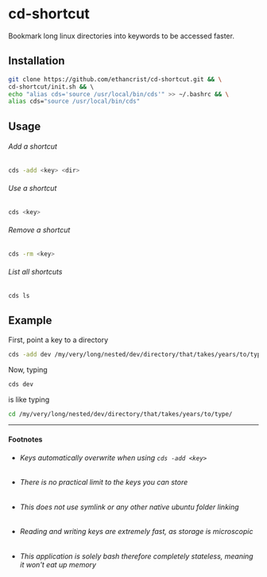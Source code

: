 # cd-shortcut
Bookmark long linux directories into keywords to be accessed faster.

## Installation
```bash
git clone https://github.com/ethancrist/cd-shortcut.git && \
cd-shortcut/init.sh && \ 
echo "alias cds='source /usr/local/bin/cds'" >> ~/.bashrc && \
alias cds="source /usr/local/bin/cds"
```

## Usage
###### Add a shortcut
```bash
cds -add <key> <dir>
```

###### Use a shortcut
```bash
cds <key>
```

###### Remove a shortcut
```bash
cds -rm <key>
```

###### List all shortcuts
```bash
cds ls
```

## Example
First, point a key to a directory
```bash
cds -add dev /my/very/long/nested/dev/directory/that/takes/years/to/type/
```
Now, typing
```bash
cds dev
```

is like typing
```bash
cd /my/very/long/nested/dev/directory/that/takes/years/to/type/
```

<hr>

#### Footnotes
- ###### Keys automatically overwrite when using ``` cds -add <key> ```
- ###### There is no practical limit to the keys you can store
- ###### This does not use symlink or any other native ubuntu folder linking
- ###### Reading and writing keys are extremely fast, as storage is microscopic
- ###### This application is solely bash therefore completely stateless, meaning it won't eat up memory
